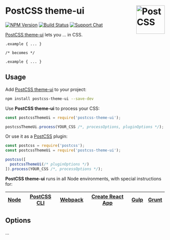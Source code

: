# PostCSS theme-ui [<img src="https://postcss.github.io/postcss/logo.svg" alt="PostCSS" width="90" height="90" align="right">][postcss]

[![NPM Version][npm-img]][npm-url]
[![Build Status][cli-img]][cli-url]
[![Support Chat][git-img]][git-url]

[PostCSS theme-ui] lets you ... in CSS.

```pcss
.example { ... }

/* becomes */

.example { ... }
```

## Usage

Add [PostCSS theme-ui] to your project:

```bash
npm install postcss-theme-ui --save-dev
```

Use **PostCSS theme-ui** to process your CSS:

```js
const postcssThemeUi = require('postcss-theme-ui');

postcssThemeUi.process(YOUR_CSS /*, processOptions, pluginOptions */);
```

Or use it as a [PostCSS] plugin:

```js
const postcss = require('postcss');
const postcssThemeUi = require('postcss-theme-ui');

postcss([
  postcssThemeUi(/* pluginOptions */)
]).process(YOUR_CSS /*, processOptions */);
```

**PostCSS theme-ui** runs in all Node environments, with special instructions for:

| [Node](INSTALL.md#node) | [PostCSS CLI](INSTALL.md#postcss-cli) | [Webpack](INSTALL.md#webpack) | [Create React App](INSTALL.md#create-react-app) | [Gulp](INSTALL.md#gulp) | [Grunt](INSTALL.md#grunt) |
| --- | --- | --- | --- | --- | --- |

## Options

...

[cli-img]: https://img.shields.io/travis/nelonoel/postcss-theme-ui/master.svg
[cli-url]: https://travis-ci.org/nelonoel/postcss-theme-ui
[git-img]: https://img.shields.io/badge/support-chat-blue.svg
[git-url]: https://gitter.im/postcss/postcss
[npm-img]: https://img.shields.io/npm/v/postcss-theme-ui.svg
[npm-url]: https://www.npmjs.com/package/postcss-theme-ui

[PostCSS]: https://github.com/postcss/postcss
[PostCSS theme-ui]: https://github.com/nelonoel/postcss-theme-ui
